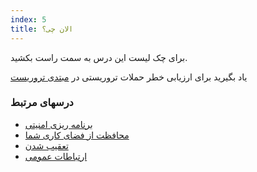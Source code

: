 ```yaml
---
index: 5
title: الان چی؟
---
```

برای چک لیست این درس به سمت راست بکشید.

یاد بگیرید برای ارزیابی خطر حملات تروریستی در [مبتدی تروریست](umbrella://incident-response/terrorism/beginner)

### درسهای مرتبط

*   [برنامه ریزی امنیتی](umbrella://assess-your-risk/security-planning)
*   [محافظت از فضای کاری شما](umbrella://information/protect-your-workspace) 
*   [تعقیب شدن](umbrella://work/being-followed/beginner)
*   [ارتباطات عمومی](umbrella://work/public-communications)